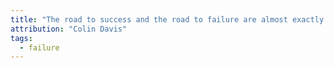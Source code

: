 ```yaml
---
title: "The road to success and the road to failure are almost exactly the same."
attribution: "Colin Davis"
tags:
  - failure
---
```

